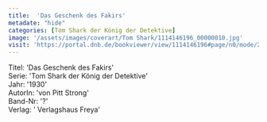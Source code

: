 ```yaml
---
title:  'Das Geschenk des Fakirs'
metadate: "hide"
categories: [Tom Shark der König der Detektive]
image: '/assets/images/coverart/Tom Shark/1114146196_00000010.jpg'
visit: 'https://portal.dnb.de/bookviewer/view/1114146196#page/n0/mode/2up'
---
```

Titel: 'Das Geschenk des Fakirs' <br>
Serie: 'Tom Shark der König der Detektive' <br>
Jahr: '1930' <br>
AutorIn: 'von Pitt Strong' <br>
Band-Nr: '?' <br>
Verlag: ' Verlagshaus Freya'